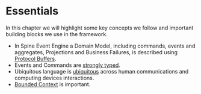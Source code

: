 # Essentials

In this chapter we will highlight some key concepts we follow and important building blocks we use in the framework.

* In Spine Event Engine a Domain Model, including commands, events and aggregates, Projections and Business Failures, is described using [Protocol Buffers](essentials/principles.md).
* Events and Commands are [ strongly typed](essentials/strongly-typed.md).
* Ubiquitous language is [ubiquitous](/essentials/ubiquitous-language.md) across human communications and computing devices interactions.
* [Bounded Context](/essentials/bounded-context.md) is important.
